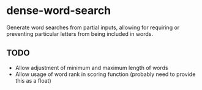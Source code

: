 # dense-word-search

Generate word searches from partial inputs, allowing for requiring or preventing particular letters from being included in words.

## TODO
- Allow adjustment of minimum and maximum length of words
- Allow usage of word rank in scoring function (probably need to provide this as a float)
